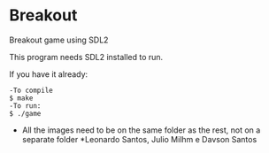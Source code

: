 # Breakout
Breakout game using SDL2

This program needs SDL2 installed to run.

If you have it already:

    -To compile
    $ make
    -To run:
    $ ./game
  
  
* All the images need to be on the same folder as the rest, not on a separate folder
*Leonardo Santos, Julio Milhm e Davson Santos
